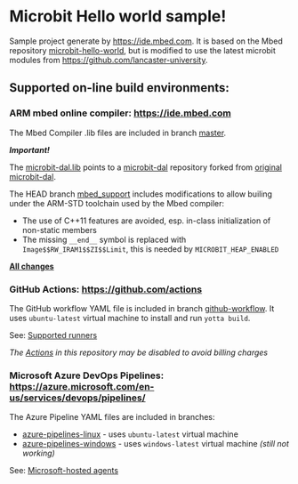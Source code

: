 # Microbit Hello world sample!
Sample project generate by https://ide.mbed.com. It is based on the Mbed repository
[microbit-hello-world](https://os.mbed.com/teams/microbit/code/microbit-hello-world/),
but is modified to use the latest microbit modules from https://github.com/lancaster-university.

## Supported on-line build environments:

### ARM mbed online compiler: https://ide.mbed.com
The Mbed Compiler .lib files are included in branch [master](https://github.com/trundev/microbit-hello-world/tree/master).

***Important!***

The [microbit-dal.lib](https://github.com/trundev/microbit-hello-world/blob/master/microbit-dal.lib) points to
a [microbit-dal](https://github.com/trundev/microbit-dal) repository forked from [original microbit-dal](https://github.com/lancaster-university/microbit-dal).

The HEAD branch [mbed_support](https://github.com/trundev/microbit-dal/tree/mbed_support) includes modifications to allow builing under the ARM-STD toolchain used by the Mbed compiler:
- The use of C++11 features are avoided, esp. in-class initialization of non-static members
- The missing `__end__` symbol is replaced with `Image$$RW_IRAM1$$ZI$$Limit`, this is needed by `MICROBIT_HEAP_ENABLED`

**[All changes](https://github.com/lancaster-university/microbit-dal/compare/602153e...trundev:mbed_support)**


### GitHub Actions: https://github.com/actions
The GitHub workflow YAML file is included in branch [github-workflow](https://github.com/trundev/microbit-hello-world/tree/github-workflow). It uses `ubuntu-latest` virtual machine to install and run `yotta build`.

See: [Supported runners](https://help.github.com/en/actions/automating-your-workflow-with-github-actions/virtual-environments-for-github-hosted-runners#supported-runners-and-hardware-resources)

*The [Actions](https://github.com/trundev/microbit-hello-world/settings/actions) in this repository may be disabled to avoid billing charges*

### Microsoft Azure DevOps Pipelines: https://azure.microsoft.com/en-us/services/devops/pipelines/
The Azure Pipeline YAML files are included in branches:

- [azure-pipelines-linux](https://github.com/trundev/microbit-hello-world/tree/azure-pipelines-linux) - uses `ubuntu-latest` virtual machine
- [azure-pipelines-windows](https://github.com/trundev/microbit-hello-world/tree/azure-pipelines-windows) - uses `windows-latest` virtual machine *(still not working)*

See: [Microsoft-hosted agents](https://docs.microsoft.com/en-us/azure/devops/pipelines/agents/hosted)
